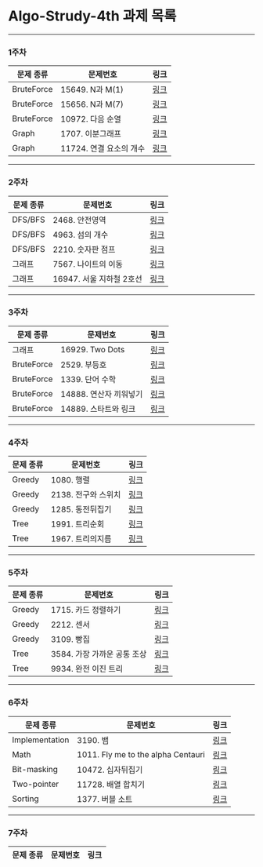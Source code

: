 # Algo-Strudy-4th 과제 목록
-------------
### 1주차
| 문제 종류 | 문제번호 | 링크 |
| ----- | ----- | ----- |
| BruteForce |15649. N과 M(1)|[링크](https://www.acmicpc.net/problem/15649)|
| BruteForce |15656. N과 M(7)|[링크](https://www.acmicpc.net/problem/15656)|
| BruteForce |10972. 다음 순열|[링크](https://www.acmicpc.net/problem/10972)|
| Graph |1707. 이분그래프|[링크](https://www.acmicpc.net/problem/1707)|
| Graph |11724. 연결 요소의 개수|[링크](https://www.acmicpc.net/problem/11724)|
-------------
### 2주차
| 문제 종류 | 문제번호 | 링크 |
| ----- | ----- | ----- |
| DFS/BFS |2468. 안전영역|[링크](https://www.acmicpc.net/problem/2468)|
| DFS/BFS |4963. 섬의 개수|[링크](https://www.acmicpc.net/problem/4963)|
| DFS/BFS |2210. 숫자판 점프|[링크](https://www.acmicpc.net/problem/2210)|
| 그래프 |7567. 나이트의 이동|[링크](https://www.acmicpc.net/problem/7562)|
| 그래프 |16947. 서울 지하철 2호선|[링크](https://www.acmicpc.net/problem/16947)|
-------------
### 3주차
| 문제 종류 | 문제번호 | 링크 |
| ----- | ----- | ----- |
| 그래프 |16929. Two Dots|[링크](https://www.acmicpc.net/problem/16929)|
| BruteForce |2529. 부등호|[링크](https://www.acmicpc.net/problem/2529)|
| BruteForce |1339. 단어 수학|[링크](https://www.acmicpc.net/problem/1339)|
| BruteForce |14888. 연산자 끼워넣기|[링크](https://www.acmicpc.net/problem/14888)|
| BruteForce |14889. 스타트와 링크|[링크](https://www.acmicpc.net/problem/14889)|
-------------
### 4주차
| 문제 종류 | 문제번호 | 링크 |
| ----- | ----- | ----- |
| Greedy |1080. 행렬|[링크](https://www.acmicpc.net/problem/1080)|
| Greedy |2138. 전구와 스위치|[링크](https://www.acmicpc.net/problem/2138)|
| Greedy |1285. 동전뒤집기|[링크](https://www.acmicpc.net/problem/1285)|
| Tree |1991. 트리순회|[링크](https://www.acmicpc.net/problem/1991)|
| Tree |1967. 트리의지름|[링크](https://www.acmicpc.net/problem/1967)|

-------------
### 5주차
| 문제 종류 | 문제번호 | 링크 |
| ----- | ----- | ----- |
| Greedy |1715. 카드 정렬하기|[링크](https://www.acmicpc.net/problem/1715)|
| Greedy |2212. 센서|[링크](https://www.acmicpc.net/problem/2212)|
| Greedy |3109. 빵집|[링크](https://www.acmicpc.net/problem/3109)|
| Tree |3584. 가장 가까운 공통 조상|[링크](https://www.acmicpc.net/problem/3584)|
| Tree |9934. 완전 이진 트리|[링크](https://www.acmicpc.net/problem/9934)|
-------------
### 6주차
| 문제 종류 | 문제번호 | 링크 |
| ----- | ----- | ----- |
| Implementation |3190. 뱀|[링크](https://www.acmicpc.net/problem/3190)|
| Math |1011. Fly me to the alpha Centauri|[링크](https://www.acmicpc.net/problem/1011)|
| Bit-masking |10472. 십자뒤집기|[링크](https://www.acmicpc.net/problem/10472)|
| Two-pointer |11728. 배열 합치기|[링크](https://www.acmicpc.net/problem/11728)|
| Sorting |1377. 버블 소트|[링크](https://www.acmicpc.net/problem/1377)|
-------------
### 7주차
| 문제 종류 | 문제번호 | 링크 |
| ----- | ----- | ----- |
